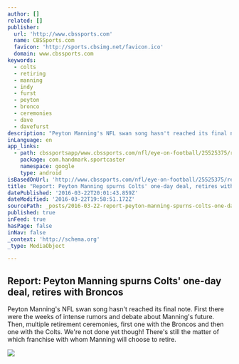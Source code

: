 ```yaml
---
author: []
related: []
publisher:
  url: 'http://www.cbssports.com'
  name: CBSSports.com
  favicon: 'http://sports.cbsimg.net/favicon.ico'
  domain: www.cbssports.com
keywords:
  - colts
  - retiring
  - manning
  - indy
  - furst
  - peyton
  - bronco
  - ceremonies
  - dave
  - davefurst
description: "Peyton Manning's NFL swan song hasn't reached its final note. First there were the weeks of intense rumors and debate about Manning's future. Then, multiple retirement ceremonies, first one with the Broncos and then one with the Colts. We're not done yet though! There's still the matter of which franchise with whom Manning will choose to retire."
inLanguage: en
app_links:
  - path: cbssportsapp/www.cbssports.com/nfl/eye-on-football/25525375/report-peyton-manning-spurns-colts-one-day-deal-retires-with-broncos
    package: com.handmark.sportcaster
    namespace: google
    type: android
isBasedOnUrl: 'http://www.cbssports.com/nfl/eye-on-football/25525375/report-peyton-manning-spurns-colts-one-day-deal-retires-with-broncos'
title: "Report: Peyton Manning spurns Colts' one-day deal, retires with Broncos"
datePublished: '2016-03-22T20:01:43.859Z'
dateModified: '2016-03-22T19:58:51.172Z'
sourcePath: _posts/2016-03-22-report-peyton-manning-spurns-colts-one-day-deal-retires-w.md
published: true
inFeed: true
hasPage: false
inNav: false
_context: 'http://schema.org'
_type: MediaObject

---
```

<article style=""><h1>Report: Peyton Manning spurns Colts' one-day deal, retires with Broncos</h1><p>Peyton Manning's NFL swan song hasn't reached its final note. First there were the weeks of intense rumors and debate about Manning's future. Then, multiple retirement ceremonies, first one with the Broncos and then one with the Colts. We're not done yet though! There's still the matter of which franchise with whom Manning will choose to retire.</p><img src="http://cbssports.com/images/blogs/Peyton_Manning_Rumors_Colts_Retirement_Broncos.jpg" /></article>